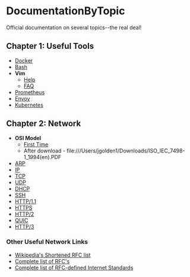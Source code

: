 # DocumentationByTopic
Official documentation on several topics--the real deal!

## Chapter 1: Useful Tools
* [Docker](https://docs.docker.com/manuals/)
* [Bash](https://www.gnu.org/software/bash/manual/bash.html)
* **Vim**
  * [Help](https://vimhelp.org/)
  * [FAQ](https://vimhelp.org/vim_faq.txt.html)
* [Prometheus](https://prometheus.io/docs/introduction/overview/)
* [Envoy](https://www.envoyproxy.io/docs)
* [Kubernetes](https://kubernetes.io/docs/home/)

## Chapter 2: Network
* **OSI Model**
  * [First Time](https://www.iso.org/obp/ui#account/products)
  * After download - file:///Users/jgolden1/Downloads/ISO_IEC_7498-1_1994(en).PDF
* [ARP](https://datatracker.ietf.org/doc/html/rfc6747)
* [IP](https://datatracker.ietf.org/doc/html/rfc791)
* [TCP](https://www.ietf.org/rfc/rfc793.html)
* [UDP](https://www.ietf.org/rfc/rfc768.html)
* [DHCP](https://www.ietf.org/rfc/rfc2131.html)
* [SSH](https://www.rfc-editor.org/rfc/rfc4251.html)
* [HTTP/1.1](https://www.rfc-editor.org/rfc/rfc9112.html)
* [HTTPS](https://datatracker.ietf.org/doc/html/rfc2818)
* [HTTP/2](https://www.rfc-editor.org/rfc/rfc9113.html)
* [QUIC](https://www.rfc-editor.org/rfc/rfc9000.html)
* [HTTP/3](https://www.rfc-editor.org/rfc/rfc9114.html)

### Other Useful Network Links
* [Wikipedia's Shortened RFC list](https://en.wikipedia.org/wiki/List_of_RFCs)
* [Complete list of RFC's](https://www.ietf.org/download/rfc-index.txt)
* [Complete list of RFC-defined Internet Standards](https://www.rfc-editor.org/standards)
